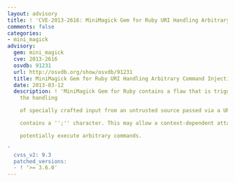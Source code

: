 ```yaml
---
layout: advisory
title: ! 'CVE-2013-2616: MiniMagick Gem for Ruby URI Handling Arbitrary Command Injection'
comments: false
categories:
- mini_magick
advisory:
  gem: mini_magick
  cve: 2013-2616
  osvdb: 91231
  url: http://osvdb.org/show/osvdb/91231
  title: MiniMagick Gem for Ruby URI Handling Arbitrary Command Injection
  date: 2013-03-12
  description: ! 'MiniMagick Gem for Ruby contains a flaw that is triggered during
    the handling

    of specially crafted input from an untrusted source passed via a URL that

    contains a '';'' character. This may allow a context-dependent attacker to

    potentially execute arbitrary commands.

'
  cvss_v2: 9.3
  patched_versions:
  - ! '>= 3.6.0'
---
```

